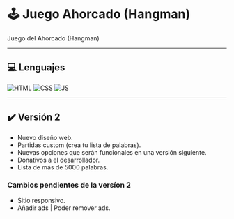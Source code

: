 # 🕹️ Juego Ahorcado (Hangman)
Juego del Ahorcado (Hangman)

-----
## 💻 Lenguajes
![HTML](https://img.shields.io/badge/HTML-5A5A5A?logo=html5)
![CSS](https://img.shields.io/badge/CSS-5A5A5A?logo=css3&logoColor=01A3D8)
![JS](https://img.shields.io/badge/JavaScript-5A5A5A?logo=javascript&logoColor=yelllow)

-----
## ✔️ Versión 2
- Nuevo diseño web.
- Partidas custom (crea tu lista de palabras).
- Nuevas opciones que serán funcionales en una versión siguiente.
- Donativos a el desarrollador.
- Lista de más de 5000 palabras.

### Cambios pendientes de la versíon 2
- Sitio responsivo.
- Añadir ads | Poder remover ads.

